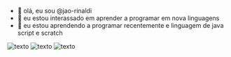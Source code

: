 - 👋 olá, eu sou @jao-rinaldi
- 👀 eu estou interassado em aprender a programar em nova linguagens
- 🌱 eu estou aprendendo a programar recentemente e linguagem de java script e scratch

 ![texto](https://img.shields.io/badge/JavaScript-323330?style=for-the-badge&logo=javascript&logoColor=F7DF1E)
 ![texto](https://img.shields.io/badge/Scratch-4D97FF?style=for-the-badge&logo=Scratch&logoColor=white)
 ![texto](https://i1.wp.com/www.jbox.com.br/wp/wp-content/uploads/2021/08/jotaro-stardust-crusaders-destacada.jpg?w=774&quality=99&strip=all&ssl=1)
